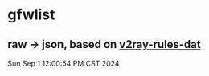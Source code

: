 # gfwlist
## raw -> json, based on [v2ray-rules-dat](https://github.com/Loyalsoldier/v2ray-rules-dat)
Sun Sep  1 12:00:54 PM CST 2024

